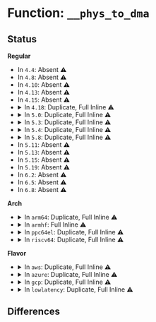 # Function: <code>__phys_to_dma</code>

## Status
<b>Regular</b>
<ul>
<li>
In <code>4.4</code>: Absent ⚠️
</li>
<li>
In <code>4.8</code>: Absent ⚠️
</li>
<li>
In <code>4.10</code>: Absent ⚠️
</li>
<li>
In <code>4.13</code>: Absent ⚠️
</li>
<li>
In <code>4.15</code>: Absent ⚠️
</li>
<li>
<details>
<summary>In <code>4.18</code>: Duplicate, Full Inline ⚠️</summary>

**Collision:** Static Duplication

**Inline:** Full

**Transformation:** False

**Instances:**

```
In kernel/dma/direct.c (ffffffff8110d045)
Location: include/linux/dma-direct.h:11
Inline: True
Inline callers:
  - kernel/dma/direct.c:dma_direct_map_page
  - kernel/dma/direct.c:dma_direct_alloc
  - kernel/dma/direct.c:dma_direct_alloc
  - kernel/dma/direct.c:dma_direct_alloc
  - kernel/dma/direct.c:dma_direct_alloc
```
```
In kernel/dma/swiotlb.c (ffffffff8110e441)
Location: include/linux/dma-direct.h:11
Inline: True
Inline callers:
  - kernel/dma/swiotlb.c:swiotlb_alloc
  - kernel/dma/swiotlb.c:swiotlb_alloc
  - kernel/dma/swiotlb.c:swiotlb_dma_supported
  - kernel/dma/swiotlb.c:swiotlb_dma_mapping_error
  - kernel/dma/swiotlb.c:swiotlb_map_page
  - kernel/dma/swiotlb.c:swiotlb_map_page
  - kernel/dma/swiotlb.c:swiotlb_map_page
  - kernel/dma/swiotlb.c:swiotlb_map_page
  - kernel/dma/swiotlb.c:map_single
```
</details>
</li>
<li>
<details>
<summary>In <code>5.0</code>: Duplicate, Full Inline ⚠️</summary>

**Collision:** Static Duplication

**Inline:** Full

**Transformation:** False

**Instances:**

```
In kernel/dma/direct.c (ffffffff81118da5)
Location: include/linux/dma-direct.h:11
Inline: True
Inline callers:
  - kernel/dma/direct.c:dma_direct_supported
  - kernel/dma/direct.c:dma_direct_map_page
  - kernel/dma/direct.c:dma_direct_alloc_pages
  - kernel/dma/direct.c:dma_direct_alloc_pages
  - kernel/dma/direct.c:__dma_direct_alloc_pages
  - kernel/dma/direct.c:__dma_direct_alloc_pages
  - kernel/dma/direct.c:dma_direct_get_required_mask
  - kernel/dma/direct.c:dma_direct_get_required_mask
```
```
In kernel/dma/swiotlb.c (ffffffff81119d25)
Location: include/linux/dma-direct.h:11
Inline: True
Inline callers:
  - kernel/dma/swiotlb.c:swiotlb_dma_supported
  - kernel/dma/swiotlb.c:swiotlb_map
  - kernel/dma/swiotlb.c:swiotlb_map
```
</details>
</li>
<li>
<details>
<summary>In <code>5.3</code>: Duplicate, Full Inline ⚠️</summary>

**Collision:** Static Duplication

**Inline:** Full

**Transformation:** False

**Instances:**

```
In kernel/dma/direct.c (ffffffff81123295)
Location: include/linux/dma-direct.h:11
Inline: True
Inline callers:
  - kernel/dma/direct.c:dma_direct_supported
  - kernel/dma/direct.c:dma_direct_map_page
  - kernel/dma/direct.c:dma_direct_alloc_pages
  - kernel/dma/direct.c:dma_direct_alloc_pages
  - kernel/dma/direct.c:dma_direct_alloc_pages
  - kernel/dma/direct.c:__dma_direct_alloc_pages
  - kernel/dma/direct.c:__dma_direct_alloc_pages
  - kernel/dma/direct.c:dma_direct_get_required_mask
  - kernel/dma/direct.c:dma_direct_get_required_mask
```
```
In kernel/dma/swiotlb.c (ffffffff811245cf)
Location: include/linux/dma-direct.h:11
Inline: True
Inline callers:
  - kernel/dma/swiotlb.c:swiotlb_map
  - kernel/dma/swiotlb.c:swiotlb_map
```
</details>
</li>
<li>
<details>
<summary>In <code>5.4</code>: Duplicate, Full Inline ⚠️</summary>

**Collision:** Static Duplication

**Inline:** Full

**Transformation:** False

**Instances:**

```
In kernel/dma/direct.c (ffffffff8112f6d5)
Location: include/linux/dma-direct.h:14
Inline: True
Inline callers:
  - kernel/dma/direct.c:dma_direct_supported
  - kernel/dma/direct.c:dma_direct_map_page
  - kernel/dma/direct.c:dma_direct_alloc_pages
  - kernel/dma/direct.c:dma_direct_alloc_pages
  - kernel/dma/direct.c:dma_direct_alloc_pages
  - kernel/dma/direct.c:__dma_direct_alloc_pages
  - kernel/dma/direct.c:__dma_direct_alloc_pages
  - kernel/dma/direct.c:dma_direct_get_required_mask
  - kernel/dma/direct.c:dma_direct_get_required_mask
```
```
In kernel/dma/swiotlb.c (ffffffff8113054f)
Location: include/linux/dma-direct.h:14
Inline: True
Inline callers:
  - kernel/dma/swiotlb.c:swiotlb_map
  - kernel/dma/swiotlb.c:swiotlb_map
```
```
In drivers/iommu/intel-iommu.c (ffffffff816edf5b)
Location: include/linux/dma-direct.h:14
Inline: True
Inline callers:
  - drivers/iommu/intel-iommu.c:bounce_map_single
```
</details>
</li>
<li>
<details>
<summary>In <code>5.8</code>: Duplicate, Full Inline ⚠️</summary>

**Collision:** Static Duplication

**Inline:** Full

**Transformation:** False

**Instances:**

```
In kernel/dma/direct.c (ffffffff8113e485)
Location: include/linux/dma-direct.h:14
Inline: True
Inline callers:
  - kernel/dma/direct.c:dma_direct_supported
  - kernel/dma/direct.c:dma_direct_map_page
  - kernel/dma/direct.c:dma_direct_alloc_pages
  - kernel/dma/direct.c:dma_direct_alloc_pages
  - kernel/dma/direct.c:dma_coherent_ok
  - kernel/dma/direct.c:dma_coherent_ok
  - kernel/dma/direct.c:dma_direct_get_required_mask
  - kernel/dma/direct.c:dma_direct_get_required_mask
```
```
In kernel/dma/swiotlb.c (ffffffff8113f331)
Location: include/linux/dma-direct.h:14
Inline: True
Inline callers:
  - kernel/dma/swiotlb.c:swiotlb_map
  - kernel/dma/swiotlb.c:swiotlb_map
  - kernel/dma/swiotlb.c:swiotlb_map
```
```
In drivers/iommu/intel/iommu.c (ffffffff817a5bec)
Location: include/linux/dma-direct.h:14
Inline: True
Inline callers:
  - drivers/iommu/intel/iommu.c:bounce_map_single
```
</details>
</li>
<li>
In <code>5.11</code>: Absent ⚠️
</li>
<li>
In <code>5.13</code>: Absent ⚠️
</li>
<li>
In <code>5.15</code>: Absent ⚠️
</li>
<li>
In <code>5.19</code>: Absent ⚠️
</li>
<li>
In <code>6.2</code>: Absent ⚠️
</li>
<li>
In <code>6.5</code>: Absent ⚠️
</li>
<li>
In <code>6.8</code>: Absent ⚠️
</li>
</ul>
<b>Arch</b>
<ul>
<li>
<details>
<summary>In <code>arm64</code>: Duplicate, Full Inline ⚠️</summary>

**Collision:** Static Duplication

**Inline:** Full

**Transformation:** False

**Instances:**

```
In kernel/dma/direct.c (ffff800010195224)
Location: include/linux/dma-direct.h:14
Inline: True
Inline callers:
  - kernel/dma/direct.c:dma_direct_supported
  - kernel/dma/direct.c:dma_direct_map_page
  - kernel/dma/direct.c:dma_direct_alloc_pages
  - kernel/dma/direct.c:dma_direct_alloc_pages
  - kernel/dma/direct.c:__dma_direct_alloc_pages
  - kernel/dma/direct.c:__dma_direct_alloc_pages
  - kernel/dma/direct.c:dma_direct_get_required_mask
```
```
In kernel/dma/swiotlb.c (ffff800010196eac)
Location: include/linux/dma-direct.h:14
Inline: True
Inline callers:
  - kernel/dma/swiotlb.c:swiotlb_map
  - kernel/dma/swiotlb.c:swiotlb_map
```
```
In kernel/dma/remap.c (ffff800010197620)
Location: include/linux/dma-direct.h:14
Inline: True
Inline callers:
  - kernel/dma/remap.c:arch_dma_alloc
```
</details>
</li>
<li>
<details>
<summary>In <code>armhf</code>: Full Inline ⚠️</summary>

**Collision:** Unique Static

**Inline:** Full

**Transformation:** False

**Instances:**

```
In kernel/dma/direct.c (c03e1eb8)
Location: arch/arm/include/asm/dma-direct.h:5
Inline: True
Inline callers:
  - kernel/dma/direct.c:dma_direct_supported
  - kernel/dma/direct.c:dma_direct_map_page
  - kernel/dma/direct.c:dma_direct_alloc_pages
  - kernel/dma/direct.c:dma_direct_alloc_pages
  - kernel/dma/direct.c:__dma_direct_alloc_pages
  - kernel/dma/direct.c:__dma_direct_alloc_pages
  - kernel/dma/direct.c:dma_direct_get_required_mask
```
</details>
</li>
<li>
<details>
<summary>In <code>ppc64el</code>: Duplicate, Full Inline ⚠️</summary>

**Collision:** Static Duplication

**Inline:** Full

**Transformation:** False

**Instances:**

```
In kernel/dma/direct.c (c0000000001f553c)
Location: arch/powerpc/include/asm/dma-direct.h:14
Inline: True
Inline callers:
  - kernel/dma/direct.c:dma_direct_supported
  - kernel/dma/direct.c:dma_direct_map_page
  - kernel/dma/direct.c:dma_direct_alloc_pages
  - kernel/dma/direct.c:dma_direct_alloc_pages
  - kernel/dma/direct.c:__dma_direct_alloc_pages
  - kernel/dma/direct.c:dma_direct_get_required_mask
```
```
In kernel/dma/swiotlb.c (c0000000001f7418)
Location: arch/powerpc/include/asm/dma-direct.h:14
Inline: True
Inline callers:
  - kernel/dma/swiotlb.c:swiotlb_map
  - kernel/dma/swiotlb.c:swiotlb_map
```
</details>
</li>
<li>
<details>
<summary>In <code>riscv64</code>: Duplicate, Full Inline ⚠️</summary>

**Collision:** Static Duplication

**Inline:** Full

**Transformation:** False

**Instances:**

```
In kernel/dma/direct.c (ffffffe000126f38)
Location: include/linux/dma-direct.h:14
Inline: True
Inline callers:
  - kernel/dma/direct.c:dma_direct_supported
  - kernel/dma/direct.c:dma_direct_map_page
  - kernel/dma/direct.c:__dma_direct_alloc_pages
  - kernel/dma/direct.c:__dma_direct_alloc_pages
  - kernel/dma/direct.c:dma_direct_get_required_mask
```
```
In kernel/dma/swiotlb.c (ffffffe000128758)
Location: include/linux/dma-direct.h:14
Inline: True
Inline callers:
  - kernel/dma/swiotlb.c:swiotlb_map
  - kernel/dma/swiotlb.c:swiotlb_map
```
</details>
</li>
</ul>
<b>Flavor</b>
<ul>
<li>
<details>
<summary>In <code>aws</code>: Duplicate, Full Inline ⚠️</summary>

**Collision:** Static Duplication

**Inline:** Full

**Transformation:** False

**Instances:**

```
In kernel/dma/direct.c (ffffffff81127d15)
Location: include/linux/dma-direct.h:14
Inline: True
Inline callers:
  - kernel/dma/direct.c:dma_direct_supported
  - kernel/dma/direct.c:dma_direct_map_page
  - kernel/dma/direct.c:dma_direct_alloc_pages
  - kernel/dma/direct.c:dma_direct_alloc_pages
  - kernel/dma/direct.c:dma_direct_alloc_pages
  - kernel/dma/direct.c:dma_coherent_ok
  - kernel/dma/direct.c:dma_coherent_ok
  - kernel/dma/direct.c:dma_direct_get_required_mask
  - kernel/dma/direct.c:dma_direct_get_required_mask
```
```
In kernel/dma/swiotlb.c (ffffffff81128cff)
Location: include/linux/dma-direct.h:14
Inline: True
Inline callers:
  - kernel/dma/swiotlb.c:swiotlb_map
  - kernel/dma/swiotlb.c:swiotlb_map
```
```
In drivers/iommu/intel-iommu.c (ffffffff816b36cb)
Location: include/linux/dma-direct.h:14
Inline: True
Inline callers:
  - drivers/iommu/intel-iommu.c:bounce_map_single
```
</details>
</li>
<li>
<details>
<summary>In <code>azure</code>: Duplicate, Full Inline ⚠️</summary>

**Collision:** Static Duplication

**Inline:** Full

**Transformation:** False

**Instances:**

```
In kernel/dma/direct.c (ffffffff8111a715)
Location: include/linux/dma-direct.h:14
Inline: True
Inline callers:
  - kernel/dma/direct.c:dma_direct_supported
  - kernel/dma/direct.c:dma_direct_map_page
  - kernel/dma/direct.c:dma_direct_alloc_pages
  - kernel/dma/direct.c:dma_direct_alloc_pages
  - kernel/dma/direct.c:dma_direct_alloc_pages
  - kernel/dma/direct.c:__dma_direct_alloc_pages
  - kernel/dma/direct.c:__dma_direct_alloc_pages
  - kernel/dma/direct.c:dma_direct_get_required_mask
  - kernel/dma/direct.c:dma_direct_get_required_mask
```
```
In kernel/dma/swiotlb.c (ffffffff8111b58f)
Location: include/linux/dma-direct.h:14
Inline: True
Inline callers:
  - kernel/dma/swiotlb.c:swiotlb_map
  - kernel/dma/swiotlb.c:swiotlb_map
```
```
In drivers/iommu/intel-iommu.c (ffffffff8169138b)
Location: include/linux/dma-direct.h:14
Inline: True
Inline callers:
  - drivers/iommu/intel-iommu.c:bounce_map_single
```
</details>
</li>
<li>
<details>
<summary>In <code>gcp</code>: Duplicate, Full Inline ⚠️</summary>

**Collision:** Static Duplication

**Inline:** Full

**Transformation:** False

**Instances:**

```
In kernel/dma/direct.c (ffffffff81125ba5)
Location: include/linux/dma-direct.h:14
Inline: True
Inline callers:
  - kernel/dma/direct.c:dma_direct_supported
  - kernel/dma/direct.c:dma_direct_map_page
  - kernel/dma/direct.c:dma_direct_alloc_pages
  - kernel/dma/direct.c:dma_direct_alloc_pages
  - kernel/dma/direct.c:dma_direct_alloc_pages
  - kernel/dma/direct.c:__dma_direct_alloc_pages
  - kernel/dma/direct.c:__dma_direct_alloc_pages
  - kernel/dma/direct.c:dma_direct_get_required_mask
  - kernel/dma/direct.c:dma_direct_get_required_mask
```
```
In kernel/dma/swiotlb.c (ffffffff81126a1f)
Location: include/linux/dma-direct.h:14
Inline: True
Inline callers:
  - kernel/dma/swiotlb.c:swiotlb_map
  - kernel/dma/swiotlb.c:swiotlb_map
```
```
In drivers/iommu/intel-iommu.c (ffffffff816e1c1b)
Location: include/linux/dma-direct.h:14
Inline: True
Inline callers:
  - drivers/iommu/intel-iommu.c:bounce_map_single
```
</details>
</li>
<li>
<details>
<summary>In <code>lowlatency</code>: Duplicate, Full Inline ⚠️</summary>

**Collision:** Static Duplication

**Inline:** Full

**Transformation:** False

**Instances:**

```
In kernel/dma/direct.c (ffffffff811321e5)
Location: include/linux/dma-direct.h:14
Inline: True
Inline callers:
  - kernel/dma/direct.c:dma_direct_supported
  - kernel/dma/direct.c:dma_direct_map_page
  - kernel/dma/direct.c:dma_direct_alloc_pages
  - kernel/dma/direct.c:dma_direct_alloc_pages
  - kernel/dma/direct.c:dma_direct_alloc_pages
  - kernel/dma/direct.c:__dma_direct_alloc_pages
  - kernel/dma/direct.c:__dma_direct_alloc_pages
  - kernel/dma/direct.c:dma_direct_get_required_mask
  - kernel/dma/direct.c:dma_direct_get_required_mask
```
```
In kernel/dma/swiotlb.c (ffffffff8113305f)
Location: include/linux/dma-direct.h:14
Inline: True
Inline callers:
  - kernel/dma/swiotlb.c:swiotlb_map
  - kernel/dma/swiotlb.c:swiotlb_map
```
```
In drivers/iommu/intel-iommu.c (ffffffff816fc235)
Location: include/linux/dma-direct.h:14
Inline: True
Inline callers:
  - drivers/iommu/intel-iommu.c:bounce_map_single
```
</details>
</li>
</ul>

## Differences
